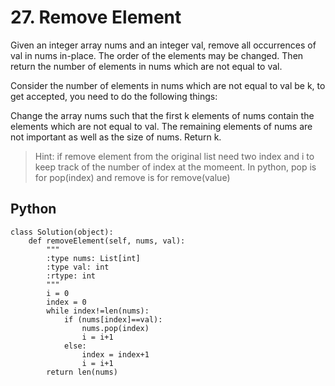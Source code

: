 # 27. Remove Element
Given an integer array nums and an integer val, remove all occurrences of val in nums in-place. The order of the elements may be changed. Then return the number of elements in nums which are not equal to val.

Consider the number of elements in nums which are not equal to val be k, to get accepted, you need to do the following things:

Change the array nums such that the first k elements of nums contain the elements which are not equal to val. The remaining elements of nums are not important as well as the size of nums.
Return k.

>Hint: if remove element from the original list need two index and i to keep track of the number of index at the momeent.
In python, pop is for pop(index) and remove is for remove(value)

## Python
```
class Solution(object):
    def removeElement(self, nums, val):
        """
        :type nums: List[int]
        :type val: int
        :rtype: int
        """
        i = 0
        index = 0
        while index!=len(nums):
            if (nums[index]==val):
                nums.pop(index)
                i = i+1
            else:
                index = index+1
                i = i+1
        return len(nums)

```